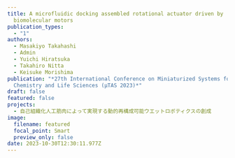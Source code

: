 ```yaml
---
title: A microfluidic docking assembled rotational actuator driven by
  biomolecular motors
publication_types:
  - "1"
authors:
  - Masakiyo Takahashi
  - Admin
  - Yuichi Hiratsuka
  - Takahiro Nitta
  - Keisuke Morishima
publication: "*27th International Conference on Miniaturized Systems for
  Chemistry and Life Sciences (µTAS 2023)*"
draft: false
featured: false
projects:
  - 自己組織化人工筋肉によって実現する動的再構成可能ウエットロボティクスの創成
image:
  filename: featured
  focal_point: Smart
  preview_only: false
date: 2023-10-30T12:30:11.977Z
---
```

